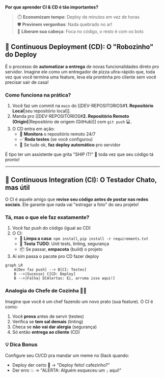 **Por que aprender CI & CD é tão importantes?**
>  ⏱️ **Economizam tempo**: Deploy de minutos em vez de horas  
>  🛡️ **Previnem vergonhas**: Nada quebrado no ar!  
>  🧠 **Liberam sua cabeça**: Foca no código, o resto é com os bots 
## 🚀 Continuous Deployment (CD): O "Robozinho" do Deploy  
É o processo de **automatizar a entrega** de novas funcionalidades direto pro servidor. Imagine ele como um entregador de pizza ultra-rápido que, toda vez que você termina uma feature, leva ela prontinha pro cliente sem você precisar sair de casa!

### Como funciona na prática?  
1. Você faz um commit na `main` do [[DEV-REPOSITORIOS#**1. Repositório Local**|seu repositório local]].  
2. Manda pro [[DEV-REPOSITORIOS#**2. Repositório Remoto (Origin)**|Repositório de origem (GitHub)]] com `git push` 💻.  
3. O CD entra em ação:  
   - 👀 **Monitora** o repositório remoto 24/7  
   - ✅ **Roda testes** (se você configurou)  
   - 🚚 Se tudo ok, **faz deploy automático** pro servidor  

É tipo ter um assistente que grita "SHIP IT!" 🚢 toda vez que seu código tá pronto!

---

## 🧪 Continuous Integration (CI): O Testador Chato, mas útil
O CI é aquele amigo que **revise seu código antes de postar nas redes sociais**. Ele garante que nada vai "estragar a foto" do seu projeto!

### Tá, mas o que ele faz exatamente?  
1. Você faz push do código (igual ao CD)  
2. O CI:  
   - 🧼 **Limpa a casa**: `npm install`, `pip install -r requirements.txt`  
   - 🚨 **Testa TUDO**: Unit tests, linting, segurança  
   - 📦 Se passar, **empacota** (build) o projeto  
3. Aí sim passa o pacote pro CD fazer deploy  

```mermaid
graph LR
    A[Dev faz push] --> B[CI: Testes]
    B -->|Sucesso| C[CD: Deploy]
    B -->|Falha| D[Alertas: Ei, arruma isso aqui!]
```

### Analogia do Chefe de Cozinha 🧑🍳  
Imagine que você é um chef fazendo um novo prato (sua feature). O CI é como:  
1. Você **prova** antes de servir (testes)  
2. Verifica se **tem sal demais** (linting)  
3. Checa se **não vai dar alergia** (segurança)  
4. Só então **entrega ao cliente** (CD)  

### 💡 Dica Bonus  
Configure seu CI/CD pra mandar um meme no Slack quando:  
- Deploy der certo 🎉 → "Deploy feito! cafezinho?"  
- Der erro 💥 → "ALERTA: Alguém esqueceu um `;` aqui!" 
